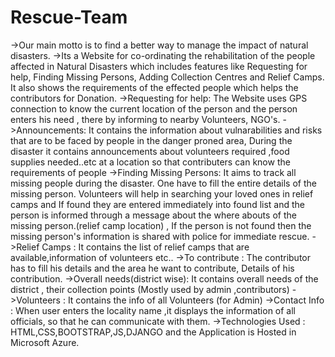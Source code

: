 # Rescue-Team
->Our main motto is to find a better way to manage the impact of natural disasters.
->Its a Website for co-ordinating the rehabilitation of the people affected in Natural Disasters which includes features like Requesting     for help, Finding Missing Persons, Adding Collection Centres and Relief Camps.
  It also shows the requirements of the effected people which helps the contributors for Donation.
->Requesting for help: The Website uses GPS connection to know the current location of the person and the person enters his need , there     by  informing to nearby Volunteers, NGO's.
->Announcements:  It contains the information about  vulnarabilities and risks that are to be faced by people in the danger proned area,
  During the disaster it contains announcements about volunteers required ,food supplies needed..etc at a location so  that contributers     can know the requirements of people
->Finding Missing Persons: 
  It aims to track all missing people during the disaster. One have to fill the entire details  of the missing person.
  Volunteers will help in searching your loved ones in relief camps and If found they are entered immediately into found list  and the       person is informed through a message about the where abouts of the missing person.(relief camp location) , If the person is not found     then the missing person's information is shared with police for immediate rescue.
->Relief Camps : It contains the list of relief camps that are available,information of volunteers etc..
->To contribute : The contributor has to fill his details and the area he want to contribute, Details of his contribution.
->Overall needs(district wise): It contains overall needs of the district , their collection points (Mostly used by admin ,contributors)
->Volunteers : It contains the info of all Volunteers (for Admin)
->Contact Info : When user enters the locality name ,it displays  the information of all officials, so that he can communicate with them. 
->Technologies Used : HTML,CSS,BOOTSTRAP,JS,DJANGO and the Application is Hosted in Microsoft Azure. 
